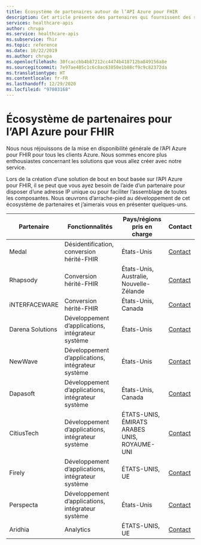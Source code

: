 ```yaml
---
title: Écosystème de partenaires autour de l’API Azure pour FHIR
description: Cet article présente des partenaires qui fournissent des services d’IP ou de conseil uniques pour créer une solution de bout en bout avec l’API Azure pour FHIR.
services: healthcare-apis
author: chrupa
ms.service: healthcare-apis
ms.subservice: fhir
ms.topic: reference
ms.date: 10/22/2019
ms.author: chrupa
ms.openlocfilehash: 30fcaccbb4b87212cc4474b418712ba849156a8e
ms.sourcegitcommit: 7e97ae405c1c6c8ac63850e1b88cf9c9c82372da
ms.translationtype: HT
ms.contentlocale: fr-FR
ms.lasthandoff: 12/29/2020
ms.locfileid: "97803168"
---
```

# <a name="partner-ecosystem-for-azure-api-for-fhir"></a>Écosystème de partenaires pour l’API Azure pour FHIR
Nous nous réjouissons de la mise en disponibilité générale de l’API Azure pour FHIR pour tous les clients Azure. Nous sommes encore plus enthousiastes concernant les solutions que vous allez créer avec notre service.  

Lors de la création d’une solution de bout en bout basée sur l’API Azure pour FHIR, il se peut que vous ayez besoin de l’aide d’un partenaire pour disposer d’une adresse IP unique ou pour faciliter l’assemblage de toutes les composantes. Nous œuvrons d’arrache-pied au développement de cet écosystème de partenaires et j’aimerais vous en présenter quelques-uns.


| Partenaire          | Fonctionnalités                               | Pays/régions pris en charge         | Contact                                                                                                                                |
|------------------|--------------------------------------------|-----------------------------|----------------------------------------------------------------------------------------------------------------------------------------|
| Medal            | Désidentification, conversion hérité-FHIR  | États-Unis                         | [Contact](https://asab.squarespace.com/asab-medal/)                                                                                           |
| Rhapsody         | Conversion hérité-FHIR                     | États-Unis, Australie, Nouvelle-Zélande | [Contact](https://rhapsody.health/contact-us)                                                                                          |
| iNTERFACEWARE    | Conversion hérité-FHIR                     | États-Unis, Canada                 | [Contact](https://www.interfaceware.com/contact)                                                                                  |
| Darena Solutions | Développement d’applications, intégrateur système | États-Unis                         | [Contact](https://www.darenasolutions.com/contact)                                                                                     |
| NewWave          | Développement d’applications, intégrateur système | États-Unis                         | [Contact](https://newwave.io/get-in-touch/)                                                                                            |
| Dapasoft         | Développement d’applications, intégrateur système | États-Unis, Canada                 | [Contact](https://www.dapasoft.com/contact-us/)                                                                                        |
| CitiusTech       | Développement d’applications, intégrateur système | ÉTATS-UNIS, ÉMIRATS ARABES UNIS, ROYAUME-UNI                | [Contact](https://azuremarketplace.microsoft.com/marketplace/apps/citiustech.ics?tab=Overview)                                         |
| Firely           | Développement d’applications, intégrateur système | ÉTATS-UNIS, UE                     | [Contact](https://fire.ly/contact/)                                                                                                    |
| Perspecta        | Développement d’applications, intégrateur système | États-Unis                         | [Contact](https://perspecta.com/contact)                                                                                               |
| Aridhia          | Analytics                                  | ÉTATS-UNIS, UE                     | [Contact](https://azuremarketplace.microsoft.com/marketplace/apps/aridhiainformatics.analytixagility_workspace_123?tab=Overview)       |